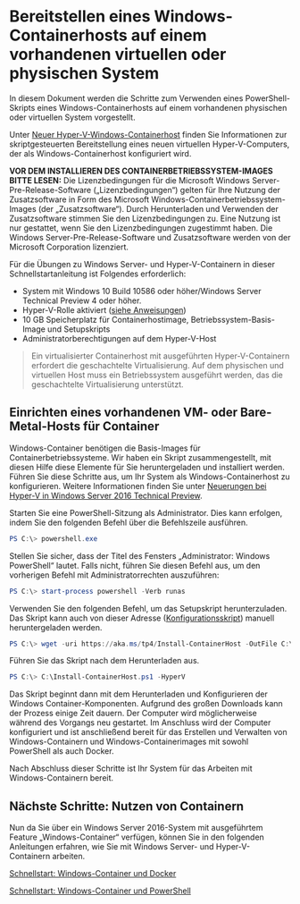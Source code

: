 # Bereitstellen eines Windows-Containerhosts auf einem vorhandenen virtuellen oder physischen System

In diesem Dokument werden die Schritte zum Verwenden eines PowerShell-Skripts eines Windows-Containerhosts auf einem vorhandenen physischen oder virtuellen System vorgestellt.

Unter [Neuer Hyper-V-Windows-Containerhost](./container_setup.md) finden Sie Informationen zur skriptgesteuerten Bereitstellung eines neuen virtuellen Hyper-V-Computers, der als Windows-Containerhost konfiguriert wird.

**VOR DEM INSTALLIEREN DES CONTAINERBETRIEBSSYSTEM-IMAGES BITTE LESEN:** Die Lizenzbedingungen für die Microsoft Windows Server-Pre-Release-Software („Lizenzbedingungen“) gelten für Ihre Nutzung der Zusatzsoftware in Form des Microsoft Windows-Containerbetriebssystem-Images (der „Zusatzsoftware“). Durch Herunterladen und Verwenden der Zusatzsoftware stimmen Sie den Lizenzbedingungen zu. Eine Nutzung ist nur gestattet, wenn Sie den Lizenzbedingungen zugestimmt haben. Die Windows Server-Pre-Release-Software und Zusatzsoftware werden von der Microsoft Corporation lizenziert.

Für die Übungen zu Windows Server- und Hyper-V-Containern in dieser Schnellstartanleitung ist Folgendes erforderlich:

* System mit Windows 10 Build 10586 oder höher/Windows Server Technical Preview 4 oder höher.
* Hyper-V-Rolle aktiviert ([siehe Anweisungen](https://msdn.microsoft.com/virtualization/hyperv_on_windows/quick_start/walkthrough_install#UsingPowerShell))
* 10 GB Speicherplatz für Containerhostimage, Betriebssystem-Basis-Image und Setupskripts
* Administratorberechtigungen auf dem Hyper-V-Host

> Ein virtualisierter Containerhost mit ausgeführten Hyper-V-Containern erfordert die geschachtelte Virtualisierung. Auf dem physischen und virtuellen Host muss ein Betriebssystem ausgeführt werden, das die geschachtelte Virtualisierung unterstützt.

## Einrichten eines vorhandenen VM- oder Bare-Metal-Hosts für Container

Windows-Container benötigen die Basis-Images für Containerbetriebssysteme. Wir haben ein Skript zusammengestellt, mit diesen Hilfe diese Elemente für Sie heruntergeladen und installiert werden. Führen Sie diese Schritte aus, um Ihr System als Windows-Containerhost zu konfigurieren. Weitere Informationen finden Sie unter [Neuerungen bei Hyper-V in Windows Server 2016 Technical Preview](https://tnstage.redmond.corp.microsoft.com/en-US/library/dn765471.aspx#BKMK_nested).

Starten Sie eine PowerShell-Sitzung als Administrator. Dies kann erfolgen, indem Sie den folgenden Befehl über die Befehlszeile ausführen.

``` powershell
PS C:\> powershell.exe
```

Stellen Sie sicher, dass der Titel des Fensters „Administrator: Windows PowerShell“ lautet. Falls nicht, führen Sie diesen Befehl aus, um den vorherigen Befehl mit Administratorrechten auszuführen:

``` powershell
PS C:\> start-process powershell -Verb runas
```

Verwenden Sie den folgenden Befehl, um das Setupskript herunterzuladen. Das Skript kann auch von dieser Adresse ([Konfigurationsskript](https://aka.ms/tp4/Install-ContainerHost)) manuell heruntergeladen werden.

``` PowerShell
PS C:\> wget -uri https://aka.ms/tp4/Install-ContainerHost -OutFile C:\Install-ContainerHost.ps1
```

 Führen Sie das Skript nach dem Herunterladen aus.
``` PowerShell
PS C:\> C:\Install-ContainerHost.ps1 -HyperV
```

Das Skript beginnt dann mit dem Herunterladen und Konfigurieren der Windows Container-Komponenten. Aufgrund des großen Downloads kann der Prozess einige Zeit dauern. Der Computer wird möglicherweise während des Vorgangs neu gestartet. Im Anschluss wird der Computer konfiguriert und ist anschließend bereit für das Erstellen und Verwalten von Windows-Containern und Windows-Containerimages mit sowohl PowerShell als auch Docker.

 Nach Abschluss dieser Schritte ist Ihr System für das Arbeiten mit Windows-Containern bereit.

## Nächste Schritte: Nutzen von Containern

Nun da Sie über ein Windows Server 2016-System mit ausgeführtem Feature „Windows-Container“ verfügen, können Sie in den folgenden Anleitungen erfahren, wie Sie mit Windows Server- und Hyper-V-Containern arbeiten.

[Schnellstart: Windows-Container und Docker](./manage_docker.md)

[Schnellstart: Windows-Container und PowerShell](./manage_powershell.md)




